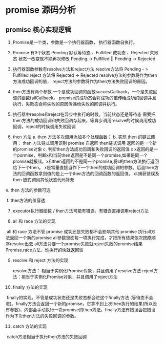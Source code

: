 
# promise 源码分析
## promise 核心实现逻辑

1. Promise是一个类，参数是一个执行器函数， 执行器函数自执行。

2. Promise 有3个状态
    Pending 默认等待态 、Fulfilled 成功态 、Rejected 失败态
    状态一改变就不能再次修改    Pending -> Fulfilled    ||  Pending -> Rejected

3. 执行器函数参数有resolve方法和reject方法
       resolve方法将 Pending - > Fulfilled
       reject 方法将 Rejected ->  Rejected
       resolve方法的参数将作为then方法成功回调的值，
       reject方法的参数将作为then方法失败回调的原因。
   
4. then方法有两个参数
       一个是成功回调的函数succesCallback，一个是失败回调的函数failCallback。
    promise的成功态会将成功的值传给成功的回调并且执行，失败态会将失败的原因传递给失败的回调并执行。
   
5. 执行器中resolve和reject在异步中执行的时候，当前状态还是等待态
    需要把then方法的成功回调和失败回调存起来，等异步调用resolve的时候调用成功回调，reject的时候调用失败回调

6.  then 方法
    a. then 方法多次调用添加多个处理函数；
      b. 实现 then 的链式调用：
           then 方法链式调用识别 promise 自返回
           then链式调用  返回的是一个新的promise对象
     c. 判断then方法成功回调和失败回调的返回值 x
              x返回的是一个pormise，判断x和当前then返回是不是同一个promise,如果是同一个  promise就报错。x和then返回的不是同一个promise,将x的then方法执行返回给下一个then。 x是常量直接当作下一个then的成功回调的参数。后面then方法的回调函数拿到值的是上一个then方法的回调函数的返回值。
   d.捕获错误及 then 链式调用其他状态代码补充
  
   e. then 方法的参数可选


​         f. then方法的值穿透

7. executor执行器函数 / then方法可能有错误，有错误直接调用reject方法

8. all 和 race 方法的实现

​        all 和 race 方法不管 promise 成功还是失败都不会影响其他 promise 执行
​        all方法返回一个新的promise
​        all参数里面每一项执行完成，才把所有结果依次按原顺序resolve出去
​        all方法只要一个promise失败就reject失败的promise结果
​        Promise.race方法，谁执行的快就返回谁


9. resolve 和 reject 方法的实现

   resolve方法： 相当于实例化Promise对象，并且调用了resolve方法
   reject方法：相当于实例化Promise对象，并且调用了reject方法


10. finally 方法的实现

​        finally的实现，不管是成功状态还是失败态都会进这个finally方法 (等待态不会进)。finally方法会返回一个新的promise，它拿不到上次then执行的结果(所以没有参数)，内部会手动执行一次promise的then方法。finally方法有错误会把错误作为下次then方法的失败回调的参数。


11. catch 方法的实现


​       catch方法相当于执行then方法的失败回调
